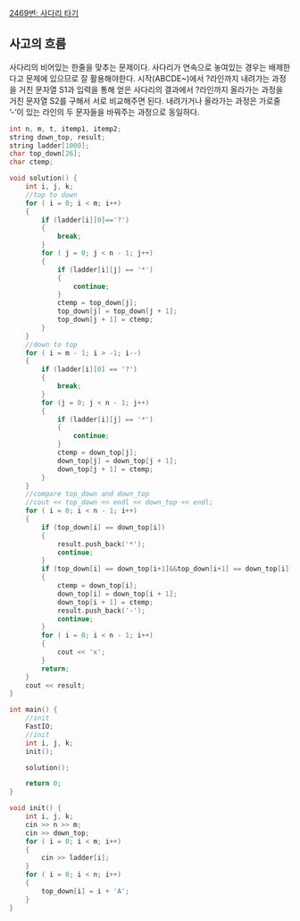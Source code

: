 [2469번: 사다리 타기](https://www.acmicpc.net/problem/2469)

## 사고의 흐름

사다리의 비어있는 한줄을 맞추는 문제이다. 사다리가 연속으로 놓여있는 경우는 배제한다고 문제에 있으므로 잘 활용해야한다. 시작(ABCDE~)에서 ?라인까지 내려가는 과정을 거친 문자열 S1과 입력을 통해 얻은 사다리의 결과에서 ?라인까지 올라가는 과정을 거친 문자열 S2를 구해서 서로 비교해주면 된다. 내려가거나 올라가는 과정은 가로줄 ’-’이 있는 라인의 두 문자들을 바꿔주는 과정으로 동일하다.

```cpp
int n, m, t, itemp1, itemp2;
string down_top, result;
string ladder[1000];
char top_down[26];
char ctemp;

void solution() {
	int i, j, k;
	//top to down
	for ( i = 0; i < m; i++)
	{
		if (ladder[i][0]=='?')
		{
			break;
		}
		for ( j = 0; j < n - 1; j++)
		{
			if (ladder[i][j] == '*')
			{
				continue;
			}
			ctemp = top_down[j];
			top_down[j] = top_down[j + 1];
			top_down[j + 1] = ctemp;
		}
	}
	//down to top
	for ( i = m - 1; i > -1; i--)
	{
		if (ladder[i][0] == '?')
		{
			break;
		}
		for (j = 0; j < n - 1; j++)
		{
			if (ladder[i][j] == '*')
			{
				continue;
			}
			ctemp = down_top[j];
			down_top[j] = down_top[j + 1];
			down_top[j + 1] = ctemp;
		}
	}
	//compare top_down and down_top
	//cout << top_down << endl << down_top << endl;
	for ( i = 0; i < n - 1; i++)
	{
		if (top_down[i] == down_top[i])
		{
			result.push_back('*');
			continue;
		}
		if (top_down[i] == down_top[i+1]&&top_down[i+1] == down_top[i])
		{
			ctemp = down_top[i];
			down_top[i] = down_top[i + 1];
			down_top[i + 1] = ctemp;
			result.push_back('-');
			continue;
		}
		for ( i = 0; i < n - 1; i++)
		{
			cout << 'x';
		}
		return;
	}
	cout << result;
}

int main() {
	//init
	FastIO;
	//init
	int i, j, k;
	init();

	solution();

	return 0;
}

void init() {
	int i, j, k;
	cin >> n >> m;
	cin >> down_top;
	for ( i = 0; i < m; i++)
	{
		cin >> ladder[i];
	}
	for ( i = 0; i < n; i++)
	{
		top_down[i] = i + 'A';
	}
}
```
